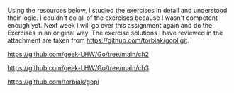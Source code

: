 Using the resources below, I studied the exercises in detail and understood their logic. I couldn't do all of the exercises because I wasn't competent enough yet. Next week I will go over this assignment again and do the Exercises in an original way. The exercise solutions I have reviewed in the attachment are taken from https://github.com/torbiak/gopl.git.



https://github.com/geek-LHW/Go/tree/main/ch2


https://github.com/geek-LHW/Go/tree/main/ch3

https://github.com/torbiak/gopl
